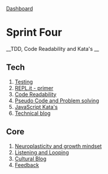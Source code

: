 [Dashboard](../README.md)

# Sprint Four

__TDD, Code Readability and Kata's __

## Tech

1. [Testing]()
2. [REPL.it - primer]()
3. [Code Readability]()       
4. [Pseudo Code and Problem solving]()   
5. [JavaScript Kata's]()
6. [Technical blog]()  

## Core 
1. [Neuroplasticity and growth mindset](core-neuro-growth-mindset.md)    
2. [Listening and Looping](../resources/listening-looping.md)
4. [Cultural Blog]()
5. [Feedback](../feedback.md)  
  



